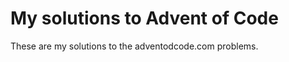 My solutions to Advent of Code
==============================

These are my solutions to the adventodcode.com problems.
